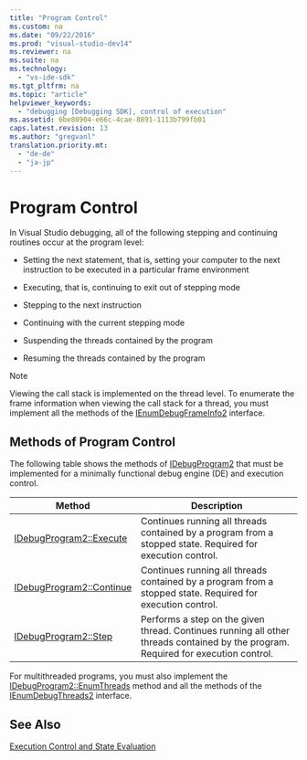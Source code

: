 ```yaml
---
title: "Program Control"
ms.custom: na
ms.date: "09/22/2016"
ms.prod: "visual-studio-dev14"
ms.reviewer: na
ms.suite: na
ms.technology: 
  - "vs-ide-sdk"
ms.tgt_pltfrm: na
ms.topic: "article"
helpviewer_keywords: 
  - "debugging [Debugging SDK], control of execution"
ms.assetid: 6be80904-e66c-4cae-8891-1113b799fb01
caps.latest.revision: 13
ms.author: "gregvanl"
translation.priority.mt: 
  - "de-de"
  - "ja-jp"
---
```

# Program Control
In Visual Studio debugging, all of the following stepping and continuing routines occur at the program level:  
  
-   Setting the next statement, that is, setting your computer to the next instruction to be executed in a particular frame environment  
  
-   Executing, that is, continuing to exit out of stepping mode  
  
-   Stepping to the next instruction  
  
-   Continuing with the current stepping mode  
  
-   Suspending the threads contained by the program  
  
-   Resuming the threads contained by the program  
  
> [!NOTE]
>  Viewing the call stack is implemented on the thread level. To enumerate the frame information when viewing the call stack for a thread, you must implement all the methods of the [IEnumDebugFrameInfo2](../vs140/ienumdebugframeinfo2.md) interface.  
  
## Methods of Program Control  
 The following table shows the methods of [IDebugProgram2](../vs140/idebugprogram2.md) that must be implemented for a minimally functional debug engine (DE) and execution control.  
  
|Method|Description|  
|------------|-----------------|  
|[IDebugProgram2::Execute](../vs140/idebugprogram2--execute.md)|Continues running all threads contained by a program from a stopped state. Required for execution control.|  
|[IDebugProgram2::Continue](../vs140/idebugprogram2--continue.md)|Continues running all threads contained by a program from a stopped state. Required for execution control.|  
|[IDebugProgram2::Step](../vs140/idebugprogram2--step.md)|Performs a step on the given thread. Continues running all other threads contained by the program. Required for execution control.|  
  
 For multithreaded programs, you must also implement the [IDebugProgram2::EnumThreads](../vs140/idebugprogram2--enumthreads.md) method and all the methods of the [IEnumDebugThreads2](../vs140/ienumdebugthreads2.md) interface.  
  
## See Also  
 [Execution Control and State Evaluation](../vs140/execution-control-and-state-evaluation.md)